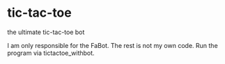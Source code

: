 # tic-tac-toe
the ultimate tic-tac-toe bot

I am only responsible for the FaBot. The rest is not my own code. 
Run the program via tictactoe_withbot. 
